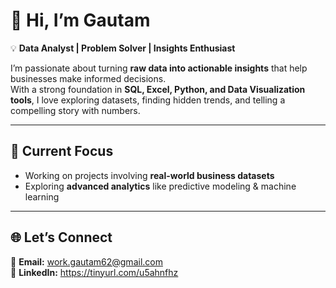 # 👋 Hi, I’m Gautam  

💡 **Data Analyst | Problem Solver | Insights Enthusiast**  

I’m passionate about turning **raw data into actionable insights** that help businesses make informed decisions.  
With a strong foundation in **SQL, Excel, Python, and Data Visualization tools**, I love exploring datasets, finding hidden trends, and telling a compelling story with numbers.  

---

## 🚀 Current Focus  
- Working on projects involving **real-world business datasets**  
- Exploring **advanced analytics** like predictive modeling & machine learning  

---

## 🌐 Let’s Connect  
📩 **Email:** work.gautam62@gmail.com  
💼 **LinkedIn:** https://tinyurl.com/u5ahnfhz   
